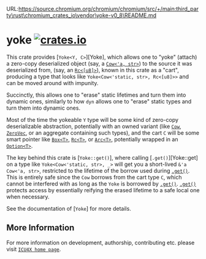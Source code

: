 URL:https://source.chromium.org/chromium/chromium/src/+/main:third_party\rust\chromium_crates_io\vendor\yoke-v0_8\README.md
# yoke [![crates.io](https://img.shields.io/crates/v/yoke)](https://crates.io/crates/yoke)

<!-- cargo-rdme start -->

This crate provides [`Yoke<Y, C>`][Yoke], which allows one to "yoke" (attach) a zero-copy deserialized
object (say, a [`Cow<'a, str>`](alloc::borrow::Cow)) to the source it was deserialized from, (say, an [`Rc<[u8]>`](alloc::rc::Rc)),
known in this crate as a "cart", producing a type that looks like `Yoke<Cow<'static, str>, Rc<[u8]>>`
and can be moved around with impunity.

Succinctly, this allows one to "erase" static lifetimes and turn them into dynamic ones, similarly
to how `dyn` allows one to "erase" static types and turn them into dynamic ones.

Most of the time the yokeable `Y` type will be some kind of zero-copy deserializable
abstraction, potentially with an owned variant (like [`Cow`](alloc::borrow::Cow),
[`ZeroVec`](https://docs.rs/zerovec), or an aggregate containing such types), and the cart `C` will be some smart pointer like
  [`Box<T>`](alloc::boxed::Box), [`Rc<T>`](alloc::rc::Rc), or [`Arc<T>`](std::sync::Arc), potentially wrapped in an [`Option<T>`](Option).

The key behind this crate is [`Yoke::get()`], where calling [`.get()`][Yoke::get] on a type like
`Yoke<Cow<'static, str>, _>` will get you a short-lived `&'a Cow<'a, str>`, restricted to the
lifetime of the borrow used during [`.get()`](Yoke::get). This is entirely safe since the `Cow` borrows from
the cart type `C`, which cannot be interfered with as long as the `Yoke` is borrowed by [`.get()`](Yoke::get).
[`.get()`](Yoke::get) protects access by essentially reifying the erased lifetime to a safe local one
when necessary.

See the documentation of [`Yoke`] for more details.

<!-- cargo-rdme end -->

## More Information

For more information on development, authorship, contributing etc. please visit [`ICU4X home page`](https://github.com/unicode-org/icu4x).
